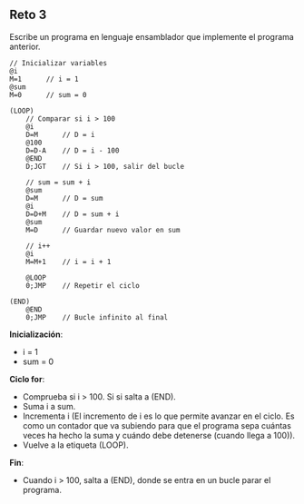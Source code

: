 Reto 3
---
Escribe un programa en lenguaje ensamblador que implemente el programa anterior.
```
// Inicializar variables
@i
M=1      // i = 1
@sum
M=0      // sum = 0

(LOOP)
    // Comparar si i > 100
    @i
    D=M      // D = i
    @100
    D=D-A    // D = i - 100
    @END
    D;JGT    // Si i > 100, salir del bucle

    // sum = sum + i
    @sum
    D=M      // D = sum
    @i
    D=D+M    // D = sum + i
    @sum
    M=D      // Guardar nuevo valor en sum

    // i++
    @i
    M=M+1    // i = i + 1

    @LOOP
    0;JMP    // Repetir el ciclo

(END)
    @END
    0;JMP    // Bucle infinito al final
```

**Inicialización**:
- i = 1
- sum = 0

**Ciclo for**:
- Comprueba si i > 100. Si si salta a (END).
- Suma i a sum.
- Incrementa i (El incremento de i es lo que permite avanzar en el ciclo. Es como un contador que va subiendo para que el programa sepa cuántas veces ha hecho la suma y cuándo debe detenerse (cuando llega a 100)).
- Vuelve a la etiqueta (LOOP).

**Fin**:
- Cuando i > 100, salta a (END), donde se entra en un bucle parar el programa.
